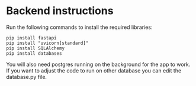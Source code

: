# Backend instructions

Run the following commands to install the required libraries:

```
pip install fastapi
pip install "uvicorn[standard]"
pip install SQLAlchemy
pip install databases
```

You will also need postgres running on the background for the app to work. If you want to adjust the code to run on other database you can edit the database.py file.
